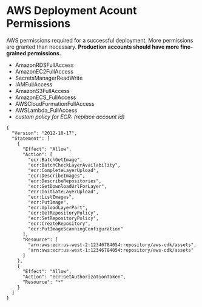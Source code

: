 # AWS Deployment Acount Permissions
AWS permissions required for a successful deployment. More permissions are granted than necessary. **Production accounts should have more fine-grained permissions.**

- AmazonRDSFullAccess
- AmazonEC2FullAccess
- SecretsManagerReadWrite
- IAMFullAccess
- AmazonS3FullAccess
- AmazonECS_FullAccess
- AWSCloudFormationFullAccess
- AWSLambda_FullAccess
- *custom policy for ECR: (replace account id)*
```
{
  "Version": "2012-10-17",
  "Statement": [
    {
      "Effect": "Allow",
      "Action": [
        "ecr:BatchGetImage",
        "ecr:BatchCheckLayerAvailability",
        "ecr:CompleteLayerUpload",
        "ecr:DescribeImages",
        "ecr:DescribeRepositories",
        "ecr:GetDownloadUrlForLayer",
        "ecr:InitiateLayerUpload",
        "ecr:ListImages",
        "ecr:PutImage",
        "ecr:UploadLayerPart",
        "ecr:GetRepositoryPolicy",
        "ecr:SetRepositoryPolicy",
        "ecr:CreateRepository",
        "ecr:PutImageScanningConfiguration"
      ],
      "Resource": [
        "arn:aws:ecr:us-west-2:12346784054:repository/aws-cdk/assets",
        "arn:aws:ecr:us-west-1:12346784054:repository/aws-cdk/assets"
      ]
    },
    {
      "Effect": "Allow",
      "Action": "ecr:GetAuthorizationToken",
      "Resource": "*"
    }
  ]
}
```